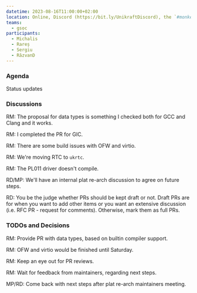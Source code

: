 ```yaml
---
datetime: 2023-08-16T11:00:00+02:00
location: Online, Discord (https://bit.ly/UnikraftDiscord), the `#monkey-business` voice channel
teams:
  - gsoc
participants:
  - Michalis
  - Rareș
  - Sergiu
  - RăzvanD
---
```


### Agenda

Status updates

### Discussions

RM: The proposal for data types is something I checked both for GCC and Clang and it works.

RM: I completed the PR for GIC.

RM: There are some build issues with OFW and virtio.

RM: We're moving RTC to `ukrtc`.

RM: The PL011 driver doesn't compile.

RD/MP: We'll have an internal plat re-arch discussion to agree on future steps.

RD: You be the judge whether PRs should be kept draft or not.
Draft PRs are for when you want to add other items or you want an extensive discussion (i.e. RFC PR - request for comments).
Otherwise, mark them as full PRs.

### TODOs and Decisions

RM: Provide PR with data types, based on builtin compiler support.

RM: OFW and virtio would be finished until Saturday.

RM: Keep an eye out for PR reviews.

RM: Wait for feedback from maintainers, regarding next steps.

MP/RD: Come back with next steps after plat re-arch maintainers meeting.
